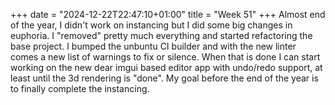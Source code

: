 +++
date = "2024-12-22T22:47:10+01:00"
title = "Week 51"
+++
Almost end of the year, I didn't work on instancing but I did some big changes in euphoria. I "removed" pretty much everything and started refactoring the base project. I bumped the unbuntu CI builder and with the new linter comes a new list of warnings to fix or silence. When that is done I can start working on the new dear imgui based editor app with undo/redo support, at least until the 3d rendering is "done". My goal before the end of the year is to finally complete the instancing.
